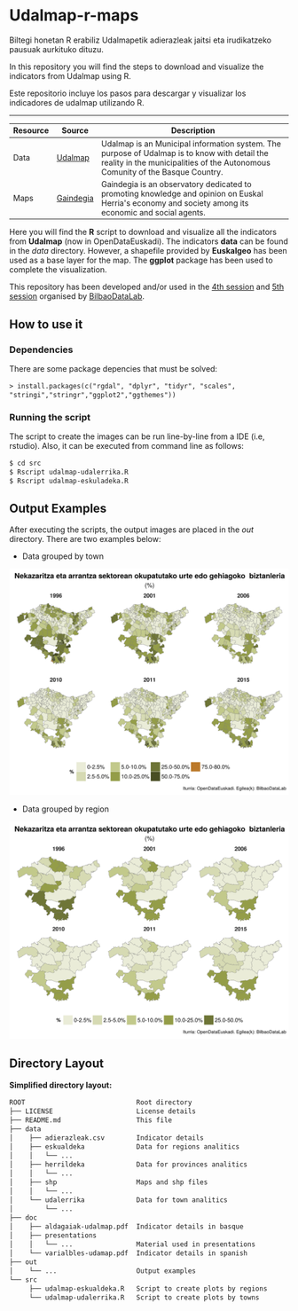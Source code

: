 Udalmap-r-maps
=============

Biltegi honetan R erabiliz Udalmapetik adierazleak jaitsi eta irudikatzeko pausuak aurkituko dituzu.

In this repository you will find the steps to download and visualize the indicators from Udalmap using R.

Este repositorio incluye los pasos para descargar y visualizar los indicadores de udalmap utilizando R.

___

| Resource | Source | Description |
| --- | --- | --- |
| Data | [Udalmap](http://www.eustat.euskadi.eus/t35-udalmap/en/contenidos/informacion/udalmap/en_udalmap/udalmap.html) | Udalmap is an Municipal information system. The purpose of Udalmap is to know with detail the reality in the municipalities of the Autonomous Comunity of the Basque Country. |
| Maps | [Gaindegia](http://www.euskalgeo.net) | Gaindegia is an observatory dedicated to promoting knowledge and opinion on Euskal Herria's economy and society among its economic and social agents. |

Here you will find the **R** script to download and visualize all the indicators from **Udalmap** (now in OpenDataEuskadi). The indicators **data** can be found in the *data* directory. However, a shapefile provided by **Euskalgeo** has been used as a base layer for the map. The **ggplot** package has been used to complete the visualization.

This repository has been developed and/or used in the [4th session](http://bilbaodatalab.wikitoki.org/2016/12/05/puesta-en-marcha-en-r-y-mapas-con-datos-de-udalmap/ "4th session") and [5th session](http://bilbaodatalab.wikitoki.org/2017/01/10/workflow-de-un-proyecto-de-datos/ "5th session") organised by [BilbaoDataLab](http://bilbaodatalab.wikitoki.org "BilbaoDataLab").

How to use it
--------------

### Dependencies

There are some package depencies that must be solved:
```
> install.packages(c("rgdal", "dplyr", "tidyr", "scales", "stringi","stringr","ggplot2","ggthemes"))
```

### Running the script

The script to create the images can be run line-by-line from a IDE (i.e, rstudio). Also, it can be executed from command line as follows:
```
$ cd src
$ Rscript udalmap-udalerrika.R
$ Rscript udalmap-eskuladeka.R
```


Output Examples
--------------

After executing the scripts, the output images are placed in the *out* directory. There are two examples below:

  - Data grouped by town
<p align="center">
  <img src="out/udalerrika-1.png" width="800">
</p>

  - Data grouped by region
<p align="center">
  <img src="out/eskualdeka-1.png" width="800">
</p>

Directory Layout
----------------

__Simplified directory layout:__

```
ROOT                            Root directory
├── LICENSE                     License details
├── README.md                   This file
├── data
│    ├── adierazleak.csv        Indicator details
│    ├── eskualdeka             Data for regions analitics
│    │   └── ...
│    ├── herrildeka             Data for provinces analitics
│    │   └── ...
│    ├── shp                    Maps and shp files
│    │   └── ...
│    └── udalerrika             Data for town analitics
│        └── ...
├── doc
│    ├── aldagaiak-udalmap.pdf  Indicator details in basque
│    ├── presentations
│    │   └── ...                Material used in presentations
│    └── varialbles-udamap.pdf  Indicator details in spanish
├── out
│    └── ...                    Output examples
└── src
     ├── udalmap-eskualdeka.R   Script to create plots by regions
     └── udalmap-udalerrika.R   Script to create plots by towns
```
